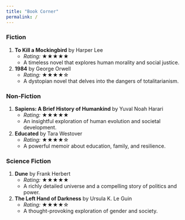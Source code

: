 ```yaml
---
title: "Book Corner"
permalink: /
---
```



### Fiction
1. **To Kill a Mockingbird** by Harper Lee
   - *Rating:* ★★★★★
   - A timeless novel that explores human morality and social justice.
2. **1984** by George Orwell
   - *Rating:* ★★★★☆
   - A dystopian novel that delves into the dangers of totalitarianism.

### Non-Fiction
1. **Sapiens: A Brief History of Humankind** by Yuval Noah Harari
   - *Rating:* ★★★★★
   - An insightful exploration of human evolution and societal development.
2. **Educated** by Tara Westover
   - *Rating:* ★★★★☆
   - A powerful memoir about education, family, and resilience.

### Science Fiction
1. **Dune** by Frank Herbert
   - *Rating:* ★★★★★
   - A richly detailed universe and a compelling story of politics and power.
2. **The Left Hand of Darkness** by Ursula K. Le Guin
   - *Rating:* ★★★★☆
   - A thought-provoking exploration of gender and society.

